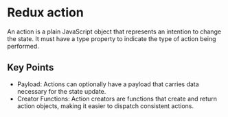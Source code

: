 # Redux action

An action is a plain JavaScript object that represents an intention to change the state. It must have a type property to indicate the type of action being performed.

## Key Points

- Payload: Actions can optionally have a payload that carries data necessary for the state update.
- Creator Functions: Action creators are functions that create and return action objects, making it easier to dispatch consistent actions.
